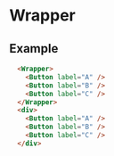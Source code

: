 # Wrapper

## Example 

```html
  <Wrapper>
    <Button label="A" />
    <Button label="B" />
    <Button label="C" />
  </Wrapper>
  <div>
    <Button label="A" />
    <Button label="B" />
    <Button label="C" />
  </div>
```


